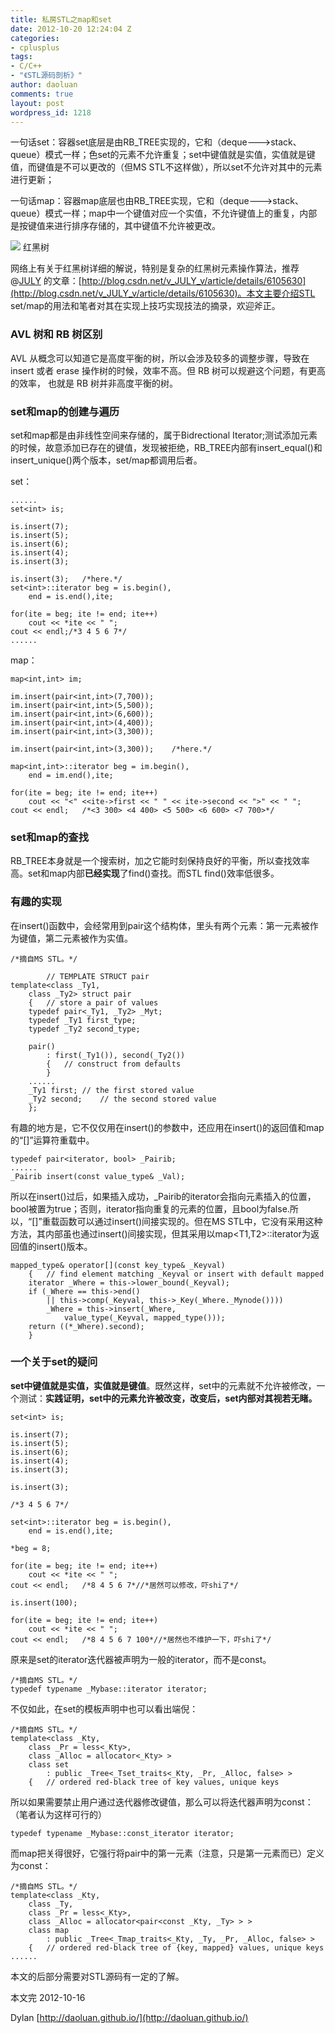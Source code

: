 ```yaml
---
title: 私房STL之map和set
date: 2012-10-20 12:24:04 Z
categories:
- cplusplus
tags:
- C/C++
- "《STL源码剖析》"
author: daoluan
comments: true
layout: post
wordpress_id: 1218
---
```


一句话set：容器set底层是由RB_TREE实现的，它和（deque--->stack、queue）模式一样；色set的元素不允许重复；set中键值就是实值，实值就是键值，而键值是不可以更改的（但MS STL不这样做），所以set不允许对其中的元素进行更新；

一句话map：容器map底层也由RB_TREE实现，它和（deque--->stack、queue）模式一样；map中一个键值对应一个实值，不允许键值上的重复，内部是按键值来进行排序存储的，其中键值不允许被更改。

[![](http://upload.wikimedia.org/wikipedia/commons/thumb/6/66/Red-black_tree_example.svg/450px-Red-black_tree_example.svg.png)](http://zh.wikipedia.org/wiki/%E7%BA%A2%E9%BB%91%E6%A0%91) 红黑树

<!-- more -->

网络上有关于红黑树详细的解说，特别是复杂的红黑树元素操作算法，推荐@[JULY](http://weibo.com/julyweibo?s=6cm7D0) 的文章：[http://blog.csdn.net/v_JULY_v/article/details/6105630](http://blog.csdn.net/v_JULY_v/article/details/6105630)。本文主要介绍STL set/map的用法和笔者对其在实现上技巧实现技法的摘录，欢迎斧正。


### **AVL 树和 RB 树区别**


AVL 从概念可以知道它是高度平衡的树，所以会涉及较多的调整步骤，导致在 insert 或者 erase 操作树的时候，效率不高。但 RB 树可以规避这个问题，有更高的效率， 也就是 RB 树并非高度平衡的树。


### set和map的创建与遍历


set和map都是由非线性空间来存储的，属于Bidrectional Iterator;测试添加元素的时候，故意添加已存在的键值，发现被拒绝，RB_TREE内部有insert_equal()和insert_unique()两个版本，set/map都调用后者。

set：

    
    ......
    set<int> is;
    
    is.insert(7);
    is.insert(5);
    is.insert(6);
    is.insert(4);
    is.insert(3);
    
    is.insert(3);	/*here.*/
    set<int>::iterator beg = is.begin(),
    	end = is.end(),ite;
    
    for(ite = beg; ite != end; ite++)
    	cout << *ite << " ";
    cout << endl;/*3 4 5 6 7*/
    ......


map：

    
    map<int,int> im;
    
    im.insert(pair<int,int>(7,700));
    im.insert(pair<int,int>(5,500));
    im.insert(pair<int,int>(6,600));
    im.insert(pair<int,int>(4,400));
    im.insert(pair<int,int>(3,300));
    
    im.insert(pair<int,int>(3,300));	/*here.*/
    
    map<int,int>::iterator beg = im.begin(),
    	end = im.end(),ite;
    
    for(ite = beg; ite != end; ite++)
    	cout << "<" <<ite->first << " " << ite->second << ">" << " ";
    cout << endl;	/*<3 300> <4 400> <5 500> <6 600> <7 700>*/




### set和map的查找


RB_TREE本身就是一个搜索树，加之它能时刻保持良好的平衡，所以查找效率高。set和map内部**已经实现**了find()查找。而STL <algorithm>find()效率低很多。


### 有趣的实现


在insert()函数中，会经常用到pair这个结构体，里头有两个元素：第一元素被作为键值，第二元素被作为实值。

    
    /*摘自MS STL。*/
    
    		// TEMPLATE STRUCT pair
    template<class _Ty1,
    	class _Ty2> struct pair
    	{	// store a pair of values
    	typedef pair<_Ty1, _Ty2> _Myt;
    	typedef _Ty1 first_type;
    	typedef _Ty2 second_type;
    
    	pair()
    		: first(_Ty1()), second(_Ty2())
    		{	// construct from defaults
    		}
    	......
    	_Ty1 first;	// the first stored value
    	_Ty2 second;	// the second stored value
    	};


有趣的地方是，它不仅仅用在insert()的参数中，还应用在insert()的返回值和map的“[]”运算符重载中。

    
    typedef pair<iterator, bool> _Pairib;
    ......
    _Pairib insert(const value_type& _Val);


所以在insert()过后，如果插入成功，_Pairib的iterator会指向元素插入的位置，bool被置为true；否则，iterator指向重复的元素的位置，且bool为false.所以，“[]”重载函数可以通过insert()间接实现的。但在MS STL中，它没有采用这种方法，其内部虽也通过insert()间接实现，但其采用以map<T1,T2>::iterator为返回值的insert()版本。

    
    mapped_type& operator[](const key_type& _Keyval)
    	{	// find element matching _Keyval or insert with default mapped
    	iterator _Where = this->lower_bound(_Keyval);
    	if (_Where == this->end()
    		|| this->comp(_Keyval, this->_Key(_Where._Mynode())))
    		_Where = this->insert(_Where,
    			value_type(_Keyval, mapped_type()));
    	return ((*_Where).second);
    	}




### 一个关于set的疑问


**set中键值就是实值，实值就是键值**。既然这样，set中的元素就不允许被修改，一个测试：**实践证明，set中的元素允许被改变，改变后，set内部对其视若无睹。**

    
    set<int> is;
    
    is.insert(7);
    is.insert(5);
    is.insert(6);
    is.insert(4);
    is.insert(3);
    
    is.insert(3);
    
    /*3 4 5 6 7*/
    
    set<int>::iterator beg = is.begin(),
    	end = is.end(),ite;
    
    *beg = 8;	
    
    for(ite = beg; ite != end; ite++)
    	cout << *ite << " ";
    cout << endl;	/*8 4 5 6 7*//*居然可以修改，吓shi了*/
    
    is.insert(100);
    
    for(ite = beg; ite != end; ite++)
    	cout << *ite << " ";
    cout << endl;	/*8 4 5 6 7 100*//*居然也不维护一下，吓shi了*/


原来是set的iterator迭代器被声明为一般的iterator，而不是const。

    
    /*摘自MS STL。*/
    typedef typename _Mybase::iterator iterator;


不仅如此，在set的模板声明中也可以看出端倪：

    
    /*摘自MS STL。*/
    template<class _Kty,
    	class _Pr = less<_Kty>,
    	class _Alloc = allocator<_Kty> >
    	class set
    		: public _Tree<_Tset_traits<_Kty, _Pr, _Alloc, false> >
    	{	// ordered red-black tree of key values, unique keys


所以如果需要禁止用户通过迭代器修改键值，那么可以将迭代器声明为const：（笔者认为这样可行的）

    
    typedef typename _Mybase::const_iterator iterator;


而map把关得很好，它强行将pair中的第一元素（注意，只是第一元素而已）定义为const：

    
    /*摘自MS STL。*/
    template<class _Kty,
    	class _Ty,
    	class _Pr = less<_Kty>,
    	class _Alloc = allocator<pair<const _Kty, _Ty> > >
    	class map
    		: public _Tree<_Tmap_traits<_Kty, _Ty, _Pr, _Alloc, false> >
    	{	// ordered red-black tree of {key, mapped} values, unique keys
    ......


本文的后部分需要对STL源码有一定的了解。

本文完 2012-10-16

Dylan [http://daoluan.github.io/](http://daoluan.github.io/)
